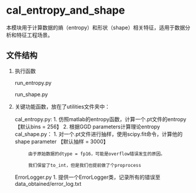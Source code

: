 # cal_entropy_and_shape

本模块用于计算数据的熵（entropy）和形状（shape）相关特征，适用于数据分析和特征工程场景。

## 文件结构

1. 执行函数

    run_entropy.py

    run_shape.py

2. 关键功能函数，放在了utilities文件夹中：
    
    cal_entropy.py:
        1. 仿照matlab的entropy函数，计算一个.pt文件的entropy 【默认bins = 256】
        2. 根据GGD parameters计算理论entropy
    cal_shape.py：
        1. 对一个.pt文件进行抽样，使用scipy.fit命令，计算他的shape parameter 【默认抽样 = 3000】

            由于原始数据的dtype = fp16，可能是overflow错误发生的原因。

            我们保留了to_int，但是我们也提前做了个proprocess

    ErrorLogger.py
        1. 提供一个ErrorLogger类，记录所有的错误至data_obtained/error_log.txt



